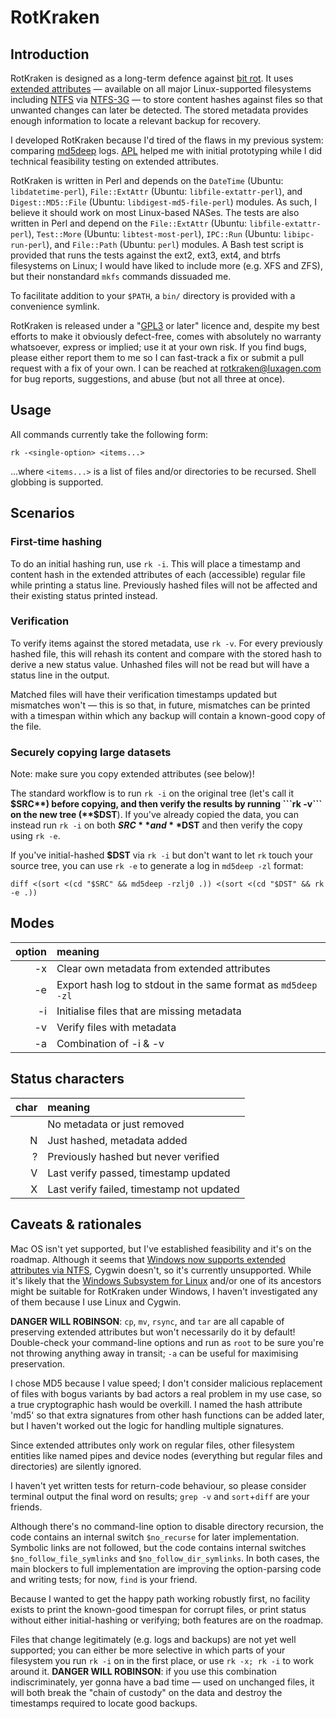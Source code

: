 # RotKraken

## Introduction
RotKraken is designed as a long-term defence against [bit rot](http://en.wikipedia.org/wiki/Data_corruption). It uses [extended attributes](http://en.wikipedia.org/wiki/Extended_file_attributes) &mdash; available on all major Linux-supported filesystems including [NTFS](http://en.wikipedia.org/wiki/NTFS) via [NTFS-3G](http://en.wikipedia.org/wiki/NTFS-3G) &mdash; to store content hashes against files so that unwanted changes can later be detected. The stored metadata provides enough information to locate a relevant backup for recovery.

I developed RotKraken because I'd tired of the flaws in my previous system: comparing [md5deep](http://en.wikipedia.org/wiki/Md5deep) logs. [APL](mailto:andrew@landells.net) helped me with initial prototyping while I did technical feasibility testing on extended attributes.

RotKraken is written in Perl and depends on the ```DateTime``` (Ubuntu: ```libdatetime-perl```), ```File::ExtAttr``` (Ubuntu: ```libfile-extattr-perl```), and ```Digest::MD5::File``` (Ubuntu: ```libdigest-md5-file-perl```) modules. As such, I believe it should work on most Linux-based NASes. The tests are also written in Perl and depend on the ```File::ExtAttr``` (Ubuntu: ```libfile-extattr-perl```), ```Test::More``` (Ubuntu: ```libtest-most-perl```), ```IPC::Run``` (Ubuntu: ```libipc-run-perl```), and ```File::Path``` (Ubuntu: ```perl```) modules. A Bash test script is provided that runs the tests against the ext2, ext3, ext4, and btrfs filesystems on Linux; I would have liked to include more (e.g. XFS and ZFS), but their nonstandard ```mkfs``` commands dissuaded me.

To facilitate addition to your ```$PATH```, a ```bin/``` directory is provided with a convenience symlink.

RotKraken is released under a "[GPL3](http://www.gnu.org/licenses/gpl-3.0.en.html) or later" licence and, despite my best efforts to make it obviously defect-free, comes with absolutely no warranty whatsoever, express or implied; use it at your own risk. If you find bugs, please either report them to me so I can fast-track a fix or submit a pull request with a fix of your own. I can be reached at rotkraken@luxagen.com for bug reports, suggestions, and abuse (but not all three at once).

## Usage
All commands currently take the following form:

```rk -<single-option> <items...>```

...where ```<items...>``` is a list of files and/or directories to be recursed. Shell globbing is supported.

## Scenarios

### First-time hashing

To do an initial hashing run, use ```rk -i```. This will place a timestamp and content hash in the extended attributes of each (accessible) regular file while printing a status line. Previously hashed files will not be affected and their existing status printed instead.

### Verification
To verify items against the stored metadata, use ```rk -v```. For every previously hashed file, this will rehash its content and compare with the stored hash to derive a new status value. Unhashed files will not be read but will have a status line in the output.

Matched files will have their verification timestamps updated but mismatches won't &mdash; this is so that, in future, mismatches can be printed with a timespan within which any backup will contain a known-good copy of the file.

### Securely copying large datasets
Note: make sure you copy extended attributes (see below)!

The standard workflow is to run ```rk -i``` on the original tree (let's call it **$SRC**) before copying, and then verify the results by running ```rk -v``` on the new tree (**$DST**). If you've already copied the data, you can instead run ```rk -i``` on both **$SRC** and **$DST** and then verify the copy using ```rk -e```.

If you've initial-hashed **$DST** via ```rk -i``` but don't want to let ```rk``` touch your source tree, you can use ```rk -e``` to generate a log in ```md5deep -zl``` format:

```diff <(sort <(cd "$SRC" && md5deep -rzlj0 .)) <(sort <(cd "$DST" && rk -e .))```

## Modes
| option | meaning                                                       |
| -----: | :------------------------------------------------------------ |
|     -x | Clear own metadata from extended attributes                   |
|     -e | Export hash log to stdout in the same format as ````md5deep -zl```` |
|     -i | Initialise files that are missing metadata                    |
|     -v | Verify files with metadata                                    |
|     -a | Combination of -i & -v                                        |

## Status characters

|   char  | meaning                                   |
| ------: | :------                                   |
| <space> |	No metadata or just removed               |
|       N | Just hashed, metadata added               |
|       ? | Previously hashed but never verified      |
|       V | Last verify passed, timestamp updated     |
|       X | Last verify failed, timestamp not updated |

## Caveats & rationales
Mac OS isn't yet supported, but I've established feasibility and it's on the roadmap. Although it seems that [Windows now supports extended attributes via NTFS](http://milestone-of-se.nesuke.com/en/sv-basic/windows-basic/ntfs-filesystem-structure), Cygwin doesn't, so it's currently unsupported. While it's likely that the [Windows Subsystem for Linux](http://en.wikipedia.org/wiki/Windows_Subsystem_for_Linux) and/or one of its ancestors might be suitable for RotKraken under Windows, I haven't investigated any of them because I use Linux and Cygwin.

**DANGER WILL ROBINSON**: ```cp```, ```mv```, ```rsync```, and ```tar``` are all capable of preserving extended attributes but won't necessarily do it by default! Double-check your command-line options and run as ```root``` to be sure you're not throwing anything away in transit; ```-a``` can be useful for maximising preservation.

I chose MD5 because I value speed; I don't consider malicious replacement of files with bogus variants by bad actors a real problem in my use case, so a true cryptographic hash would be overkill. I named the hash attribute 'md5' so that extra signatures from other hash functions can be added later, but I haven't worked out the logic for handling multiple signatures.

Since extended attributes only work on regular files, other filesystem entities like named pipes and device nodes (everything but regular files and directories) are silently ignored.

I haven't yet written tests for return-code behaviour, so please consider terminal output the final word on results; ```grep -v``` and ```sort```+```diff``` are your friends.

Although there's no command-line option to disable directory recursion, the code contains an internal switch ```$no_recurse``` for later implementation. Symbolic links are not followed, but the code contains internal switches ```$no_follow_file_symlinks``` and ```$no_follow_dir_symlinks```. In both cases, the main blockers to full implementation are improving the option-parsing code and writing tests; for now, ```find``` is your friend.

Because I wanted to get the happy path working robustly first, no facility exists to print the known-good timespan for corrupt files, or print status without either initial-hashing or verifying; both features are on the roadmap.

Files that change legitimately (e.g. logs and backups) are not yet well supported; you can either be more selective in which parts of your filesystem you run ```rk -i``` on in the first place, or use ```rk -x; rk -i``` to work around it. **DANGER WILL ROBINSON**: if you use this combination indiscriminately, yer gonna have a bad time &mdash; used on unchanged files, it will both break the "chain of custody" on the data and destroy the timestamps required to locate good backups.